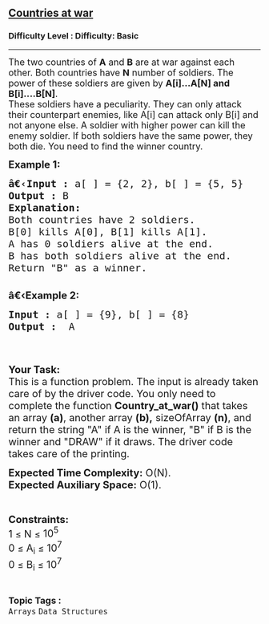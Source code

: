 <h2><a href="https://www.geeksforgeeks.org/problems/countries-at-war2936/1?page=1&sortBy=difficulty">Countries at war</a></h2><h3>Difficulty Level : Difficulty: Basic</h3><hr><div class="problems_problem_content__Xm_eO"><p><span style="font-size:18px">The two countries of <strong>A</strong> and <strong>B</strong> are at war against each other. Both countries have <strong>N</strong> number of soldiers. The power of these soldiers are given by <strong>A[i]...A[N] and B[i]....B[N]</strong>.<br>
These soldiers have a peculiarity. They can only attack their counterpart enemies, like A[i] can attack only B[i] and not anyone else. A soldier with higher power can kill the enemy soldier. If both soldiers have the same power, they both die. You need to find&nbsp;the winner country.</span></p>

<p><span style="font-size:20px"><strong>Example 1:</strong></span></p>

<pre><span style="font-size:20px"><strong>â€‹</strong><strong>Input :</strong> a[ ] = {2, 2}, b[ ] = {5, 5}
<strong>Output :</strong> B
<strong>Explanation:
</strong>Both countries have 2 soldiers.
B[0] kills A[0], B[1] kills A[1]. 
A has 0 soldiers alive at the end. 
B has both soldiers alive at the end.
Return "B" as a winner.
</span></pre>

<p><br>
<span style="font-size:20px"><strong>â€‹Example 2:</strong></span></p>

<pre><span style="font-size:20px"><strong>Input :</strong> a[ ] = {9}, b[ ] = {8}  <strong>
Output :</strong>  A


</span></pre>

<p><span style="font-size:20px"><strong>Your Task:</strong><br>
This is a function problem. The input is already taken care of by the driver code. You only need to complete the function <strong>Country_at_war()</strong> that takes an array <strong>(a)</strong>, another array <strong>(b),</strong>&nbsp;sizeOfArray <strong>(n)</strong>, and return the string "A" if A is the winner, "B" if B is the winner and "DRAW" if it draws. The driver code takes care of the printing.</span></p>

<p><span style="font-size:20px"><strong>Expected Time Complexity:</strong>&nbsp;O(N).<br>
<strong>Expected Auxiliary Space:</strong>&nbsp;O(1).</span></p>

<p>&nbsp;</p>

<p><span style="font-size:18px"><span style="font-size:20px"><strong>Constraints:</strong></span></span><br>
<span style="font-size:20px">1 </span><span style="font-size:18px">≤</span><span style="font-size:20px"> N </span><span style="font-size:18px">≤</span><span style="font-size:20px"> 10<sup>5</sup><br>
0 </span><span style="font-size:18px">≤</span><span style="font-size:20px"> A<sub>i</sub> </span><span style="font-size:18px">≤</span><span style="font-size:20px"> 10<sup>7</sup></span><br>
<span style="font-size:20px">0 </span><span style="font-size:18px">≤</span><span style="font-size:20px"> B<sub>i</sub>&nbsp;</span><span style="font-size:18px">≤</span><span style="font-size:20px"> 10<sup>7</sup></span></p>
</div><br><p><span style=font-size:18px><strong>Topic Tags : </strong><br><code>Arrays</code>&nbsp;<code>Data Structures</code>&nbsp;